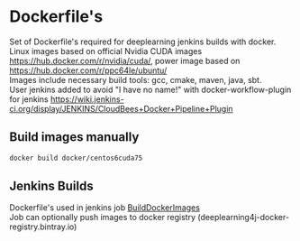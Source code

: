 # Dockerfile's
Set of Dockerfile's required for deeplearning jenkins builds with docker.  
Linux images based on official Nvidia CUDA images https://hub.docker.com/r/nvidia/cuda/, power image based on https://hub.docker.com/r/ppc64le/ubuntu/  
Images include necessary build tools: gcc, cmake, maven, java, sbt.  
User jenkins added to avoid "I have no name!" with docker-workflow-plugin for jenkins https://wiki.jenkins-ci.org/display/JENKINS/CloudBees+Docker+Pipeline+Plugin  

## Build images manually
```bash
docker build docker/centos6cuda75
```

## Jenkins Builds
Dockerfile's used in jenkins job [BuildDockerImages](jobs/docker/build-push-docker-images.groovy)  
Job can optionally push images to docker registry (deeplearning4j-docker-registry.bintray.io)
